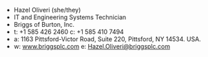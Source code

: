 - Hazel Oliveri (she/they)
- IT and Engineering Systems Technician
- Briggs of Burton, Inc.
- t: +1 585 426 2460 c: +1 585 410 7494
- a: 1163 Pittsford-Victor Road, Suite 220, Pittsford, NY 14534. USA.
- w: www.briggsplc.com e: Hazel.Oliveri@briggsplc.com



<!---
haz-oli/haz-oli is a ✨ special ✨ repository because its `README.md` (this file) appears on your GitHub profile.
You can click the Preview link to take a look at your changes.
--->
